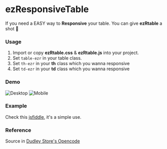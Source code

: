 # ezResponsiveTable
If you need a EASY way to **Responsive** your table.
You can give **ezRtable** a shot :gun:

### Usage
 1. Import or copy **ezRtable.css** & **ezRtable.js** into your project.
 2. Set `table-ezr` in your table class.
 3. Set `th-ezr` in your **th** class which you wanna responsive
 4. Set `td-ezr` in your **td** class which you wanna responsive

### Demo
![Desktop](http://i.imgur.com/yVrxP9R.png?1)
![Mobile](http://i.imgur.com/8uBWwvV.png?1)
                           
### Example
Check this [jsfiddle](https://jsfiddle.net/GeorgioWan/far3Lgss/), it's a simple use.

### Reference
Source in [Dudley Store's Opencode](http://codepen.io/dudleystorey/pen/Geprd)
